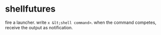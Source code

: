 # shellfutures
fire a launcher. write `x &lt;shell command>`. when the command competes, receive the output as notification.
